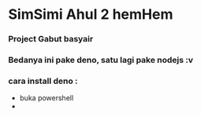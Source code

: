 # SimSimi Ahul 2 hemHem
### Project Gabut basyair
### Bedanya ini pake deno, satu lagi pake nodejs :v

### cara install deno :
- buka powershell
- 